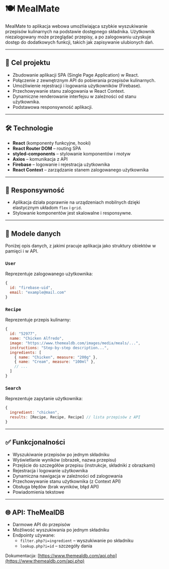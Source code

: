 
# 🍽️ MealMate

MealMate to aplikacja webowa umożliwiająca szybkie wyszukiwanie przepisów kulinarnych na podstawie dostępnego składnika. Użytkownik niezalogowany może przeglądać przepisy, a po zalogowaniu uzyskuje dostęp do dodatkowych funkcji, takich jak zapisywanie ulubionych dań.

---

## 🎯 Cel projektu

- Zbudowanie aplikacji SPA (Single Page Application) w React.
- Połączenie z zewnętrznym API do pobierania przepisów kulinarnych.
- Umożliwienie rejestracji i logowania użytkowników (Firebase).
- Przechowywanie stanu zalogowania w React Context.
- Dynamiczne renderowanie interfejsu w zależności od stanu użytkownika.
- Podstawowa responsywność aplikacji.

---

## 🛠️ Technologie

- **React** (komponenty funkcyjne, hooki)
- **React Router DOM** – routing SPA
- **styled-components** – stylowanie komponentów i motyw
- **Axios** – komunikacja z API
- **Firebase** – logowanie i rejestracja użytkownika
- **React Context** – zarządzanie stanem zalogowanego użytkownika

---

## 📱 Responsywność

- Aplikacja działa poprawnie na urządzeniach mobilnych dzięki elastycznym układom `flex` i `grid`.
- Stylowanie komponentów jest skalowalne i responsywne.

---

## 📄 Modele danych

Poniżej opis danych, z jakimi pracuje aplikacja jako struktury obiektów w pamięci i w API.

### `User`

Reprezentuje zalogowanego użytkownika:

```js
{
  id: "firebase-uid",
  email: "example@mail.com"
}
```

### `Recipe`

Reprezentuje przepis kulinarny:

```js
{
  id: "52977",
  name: "Chicken Alfredo",
  image: "https://www.themealdb.com/images/media/meals/...",
  instructions: "Step-by-step description...",
  ingredients: [
    { name: "Chicken", measure: "200g" },
    { name: "Cream", measure: "100ml" },
    // ...
  ]
}
```

### `Search`

Reprezentuje zapytanie użytkownika:

```js
{
  ingredient: "chicken",
  results: [Recipe, Recipe, Recipe] // lista przepisów z API
}
```

---

## ✅ Funkcjonalności

- Wyszukiwanie przepisów po jednym składniku
- Wyświetlanie wyników (obrazek, nazwa przepisu)
- Przejście do szczegółów przepisu (instrukcje, składniki z obrazkami)
- Rejestracja i logowanie użytkownika
- Dynamiczna nawigacja w zależności od zalogowania
- Przechowywanie stanu użytkownika (z Context API)
- Obsługa błędów (brak wyników, błąd API)
- Powiadomienia tekstowe

---

## 🌐 API: TheMealDB

- Darmowe API do przepisów
- Możliwość wyszukiwania po jednym składniku
- Endpointy używane:
  - `filter.php?i=ingredient` – wyszukiwanie po składniku
  - `lookup.php?i=id` – szczegóły dania

Dokumentacja: [https://www.themealdb.com/api.php](https://www.themealdb.com/api.php)
